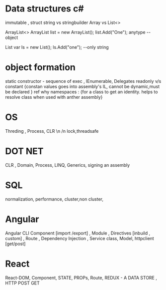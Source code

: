 # Data structures c#

immutable ,
struct 
string vs stringbuilder
Array vs List<>

ArrayList<>
      ArrayList list = new ArrayList();
      list.Add("One"); anytype --object
 
 List<string>
       var ls = new List<string>(); ls.Add("one"); --only string



# object formation
static constructor - sequence of exec  ,
IEnumerable, 
Delegates
readonly v/s constant {constan values goes into assembly's IL, cannot be dynamic,must be declared }
ref
why namespaces : {for a class to get an identity. helps to resolve class when used with anther assembly}

# OS
Threding ,
Process, 
CLR \n /n
lock,threadsafe 


# DOT NET
CLR , 
Domain, 
Process,
LINQ, 
Generics,
signing an assembly


# SQL
normalization,
performance,
cluster,non cluster,

# Angular
Angular CLI
Component [import /export] , 
Module , 
Directives [inbuild , custom] ,
Route ,
Dependency Injection ,
Service class,
Model,
httpclient [get/post]


# React
React-DOM,
Component,
STATE,
PROPs,
Route,
REDUX - A DATA STORE ,
HTTP POST GET

